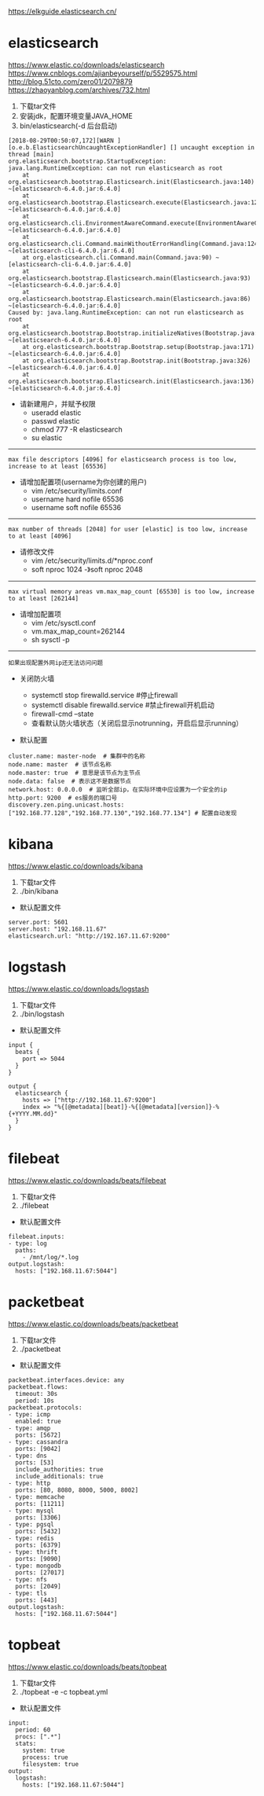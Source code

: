 https://elkguide.elasticsearch.cn/

# elasticsearch
https://www.elastic.co/downloads/elasticsearch
https://www.cnblogs.com/ajianbeyourself/p/5529575.html
http://blog.51cto.com/zero01/2079879
https://zhaoyanblog.com/archives/732.html
1. 下载tar文件
2. 安装jdk，配置环境变量JAVA_HOME
3. bin/elasticsearch(-d 后台启动)
```
[2018-08-29T00:50:07,172][WARN ][o.e.b.ElasticsearchUncaughtExceptionHandler] [] uncaught exception in thread [main]
org.elasticsearch.bootstrap.StartupException: java.lang.RuntimeException: can not run elasticsearch as root
	at org.elasticsearch.bootstrap.Elasticsearch.init(Elasticsearch.java:140) ~[elasticsearch-6.4.0.jar:6.4.0]
	at org.elasticsearch.bootstrap.Elasticsearch.execute(Elasticsearch.java:127) ~[elasticsearch-6.4.0.jar:6.4.0]
	at org.elasticsearch.cli.EnvironmentAwareCommand.execute(EnvironmentAwareCommand.java:86) ~[elasticsearch-6.4.0.jar:6.4.0]
	at org.elasticsearch.cli.Command.mainWithoutErrorHandling(Command.java:124) ~[elasticsearch-cli-6.4.0.jar:6.4.0]
	at org.elasticsearch.cli.Command.main(Command.java:90) ~[elasticsearch-cli-6.4.0.jar:6.4.0]
	at org.elasticsearch.bootstrap.Elasticsearch.main(Elasticsearch.java:93) ~[elasticsearch-6.4.0.jar:6.4.0]
	at org.elasticsearch.bootstrap.Elasticsearch.main(Elasticsearch.java:86) ~[elasticsearch-6.4.0.jar:6.4.0]
Caused by: java.lang.RuntimeException: can not run elasticsearch as root
	at org.elasticsearch.bootstrap.Bootstrap.initializeNatives(Bootstrap.java:104) ~[elasticsearch-6.4.0.jar:6.4.0]
	at org.elasticsearch.bootstrap.Bootstrap.setup(Bootstrap.java:171) ~[elasticsearch-6.4.0.jar:6.4.0]
	at org.elasticsearch.bootstrap.Bootstrap.init(Bootstrap.java:326) ~[elasticsearch-6.4.0.jar:6.4.0]
	at org.elasticsearch.bootstrap.Elasticsearch.init(Elasticsearch.java:136) ~[elasticsearch-6.4.0.jar:6.4.0]
```
* 请新建用户，并赋予权限
  *  useradd elastic
  *  passwd elastic
  *  chmod 777 -R elasticsearch
  *  su elastic
---
```
max file descriptors [4096] for elasticsearch process is too low, increase to at least [65536]
```
* 请增加配置项(username为你创建的用户)
  *  vim /etc/security/limits.conf
  *  username hard nofile 65536
  *  username soft nofile 65536
---
```
max number of threads [2048] for user [elastic] is too low, increase to at least [4096]
```
* 请修改文件
  *  vim /etc/security/limits.d/*nproc.conf
  *  soft    nproc     1024 -》soft    nproc     2048
---
```
max virtual memory areas vm.max_map_count [65530] is too low, increase to at least [262144]
```
* 请增加配置项
  *  vim /etc/sysctl.conf
  *  vm.max_map_count=262144
  *  sh sysctl -p
---
```
如果出现配置外网ip还无法访问问题
```
* 关闭防火墙
  *  systemctl stop firewalld.service #停止firewall 
  *  systemctl disable firewalld.service #禁止firewall开机启动 
  *  firewall-cmd –state 
  *  查看默认防火墙状态（关闭后显示notrunning，开启后显示running）

* 默认配置
```
cluster.name: master-node  # 集群中的名称
node.name: master  # 该节点名称
node.master: true  # 意思是该节点为主节点
node.data: false  # 表示这不是数据节点
network.host: 0.0.0.0  # 监听全部ip，在实际环境中应设置为一个安全的ip
http.port: 9200  # es服务的端口号
discovery.zen.ping.unicast.hosts:["192.168.77.128","192.168.77.130","192.168.77.134"] # 配置自动发现
```

# kibana
https://www.elastic.co/downloads/kibana
1. 下载tar文件
2. ./bin/kibana
* 默认配置文件
```
server.port: 5601
server.host: "192.168.11.67"
elasticsearch.url: "http://192.167.11.67:9200"
```


# logstash
https://www.elastic.co/downloads/logstash
1. 下载tar文件
2. ./bin/logstash
* 默认配置文件
```
input {
  beats {
    port => 5044
  }
}

output {
  elasticsearch {
    hosts => ["http://192.168.11.67:9200"]
    index => "%{[@metadata][beat]}-%{[@metadata][version]}-%{+YYYY.MM.dd}"
  }
}
```

# filebeat
https://www.elastic.co/downloads/beats/filebeat
1. 下载tar文件
2. ./filebeat
* 默认配置文件
```
filebeat.inputs:
- type: log
  paths:
    - /mnt/log/*.log
output.logstash:
  hosts: ["192.168.11.67:5044"]
```

# packetbeat
https://www.elastic.co/downloads/beats/packetbeat 
1. 下载tar文件
2. ./packetbeat
* 默认配置文件
```
packetbeat.interfaces.device: any
packetbeat.flows:
  timeout: 30s
  period: 10s
packetbeat.protocols:
- type: icmp
  enabled: true
- type: amqp
  ports: [5672]
- type: cassandra
  ports: [9042]
- type: dns
  ports: [53]
  include_authorities: true
  include_additionals: true
- type: http
  ports: [80, 8080, 8000, 5000, 8002]
- type: memcache
  ports: [11211]
- type: mysql
  ports: [3306]
- type: pgsql
  ports: [5432]
- type: redis
  ports: [6379]
- type: thrift
  ports: [9090]
- type: mongodb
  ports: [27017]
- type: nfs
  ports: [2049]
- type: tls
  ports: [443]
output.logstash:
  hosts: ["192.168.11.67:5044"]
```

# topbeat
https://www.elastic.co/downloads/beats/topbeat
1. 下载tar文件
2. ./topbeat -e -c topbeat.yml
* 默认配置文件
```
input:
  period: 60
  procs: [".*"]
  stats:
    system: true
    process: true
    filesystem: true
output:
  logstash:
    hosts: ["192.168.11.67:5044"]
```